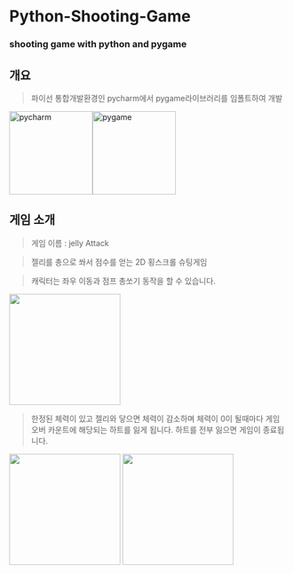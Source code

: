 # Python-Shooting-Game
### shooting game with python and pygame 

## 개요


> 파이선 통합개발환경인 pycharm에서 pygame라이브러리를 임폴트하여 개발

<img src="https://user-images.githubusercontent.com/83719746/121512306-8988a800-ca24-11eb-98b9-f2664741f20a.png" width=150  alt="pycharm" ><img src="https://user-images.githubusercontent.com/83719746/121512508-c05ebe00-ca24-11eb-9680-ca3a093b340d.png" width =150 alt ="pygame">



## 게임 소개

> 게임 이름 : jelly Attack

> 젤리를 총으로 쏴서 점수를 얻는 2D 횡스크롤 슈팅게임

> 캐릭터는 좌우 이동과 점프 총쏘기 동작을 할 수 있습니다.
<img src="https://user-images.githubusercontent.com/83719746/121692130-bad7a580-cb02-11eb-8d5c-f3d4d7ae3fad.png" width=200>

> 한정된 체력이 있고 젤리와 닿으면 체력이 감소하며 체력이 0이 될때마다 게임 오버 카운트에 해당되는 하트를 잃게 됩니다. 하트를 전부 잃으면 게임이 종료됩니다.
<img src="" width=200>
<img src="https://user-images.githubusercontent.com/83719746/121693267-f1fa8680-cb03-11eb-84b0-4459660421ba.png" width=200>


